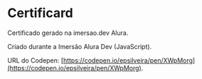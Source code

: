 # Certificard

Certificado gerado na imersao.dev Alura.

Criado durante a Imersão Alura Dev (JavaScript).

URL do Codepen: [https://codepen.io/epsilveira/pen/XWpMorg](https://codepen.io/epsilveira/pen/XWpMorg).